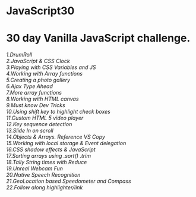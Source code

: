 # JavaScript30
# 30 day Vanilla JavaScript challenge.

*1.DrumRoll* <br>
*2.JavaScript & CSS Clock*  <br>
*3.Playing with CSS Variables and JS*  <br>
*4.Working with Array functions* <br>
*5.Creating a photo gallery* <br>
*6.Ajax Type Ahead* <br>
*7.More array functions* <br>
*8.Working with HTML canvas* <br>
*9.Must know Dev Tricks* <br>
*10.Using shift key to highlight check boxes* <br>
*11.Custom HTML 5 video player* <br>
*12.Key sequence detection* <br>
*13.Slide In on scroll* <br>
*14.Objects & Arrays. Reference VS Copy* <br>
*15.Working with local storage & Event delegation* <br>
*16.CSS shadow effects & JavaScript* <br>
*17.Sorting arrays using .sort() .trim* <br>
*18.Tally String times with Reduce* <br>
*19.Unreal Webcam Fun* <br>
*20.Native Speech Recognition* <br>
*21.GeoLocation based Speedometer and Compass* <br>
*22.Follow along highlighter/link* <br>
